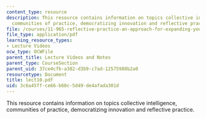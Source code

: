 ```yaml
---
content_type: resource
description: This resource contains information on topics collective intelligence,
  communities of practice, democratizing innovation and reflective practice.
file: /courses/11-965-reflective-practice-an-approach-for-expanding-your-learning-frontiers-january-iap-2007/3c6a45ffce66b60c5d49de4afada301d_lect10.pdf
file_type: application/pdf
learning_resource_types:
- Lecture Videos
ocw_type: OCWFile
parent_title: Lecture Videos and Notes
parent_type: CourseSection
parent_uid: 37ce4cfb-a382-d3b9-c7ad-12575988b2a0
resourcetype: Document
title: lect10.pdf
uid: 3c6a45ff-ce66-b60c-5d49-de4afada301d
---
```

This resource contains information on topics collective intelligence, communities of practice, democratizing innovation and reflective practice.

